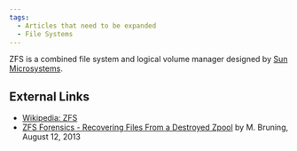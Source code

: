 ```yaml
---
tags:
  - Articles that need to be expanded
  - File Systems
---
```

ZFS is a combined file system and logical volume manager designed by
[Sun Microsystems](sun_microsystems_inc.md).

## External Links

* [Wikipedia: ZFS](http://en.wikipedia.org/wiki/ZFS)
* [ZFS Forensics - Recovering Files From a Destroyed Zpool](http://www.joyent.com/blog/zfs-forensics-recovering-files-from-a-destroyed-zpool)
  by M. Bruning, August 12, 2013
